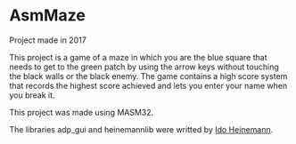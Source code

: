 # AsmMaze

Project made in 2017

This project is a game of a maze in which you are the blue square that needs to get to the green patch by using the arrow keys without touching the black walls or the black enemy.
The game contains a high score system that records the highest score achieved and lets you enter your name when you break it.

This project was made using MASM32.

The libraries adp_gui and heinemannlib were writted by [Ido Heinemann](https://www.github.com/idoheinemann).
